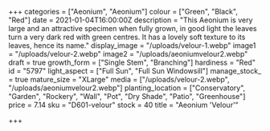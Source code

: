 +++
categories = ["Aeonium", "Aeonium"]
colour = ["Green", "Black", "Red"]
date = 2021-01-04T16:00:00Z
description = "This Aeonium is very large and an attractive specimen when fully grown, in good light the leaves turn a very dark red with green centres. It has a lovely soft texture to its leaves, hence its name."
display_image = "/uploads/velour-1.webp"
image1 = "/uploads/velour-2.webp"
image2 = "/uploads/aeoniumvelour2.webp"
draft = true
growth_form = ["Single Stem", "Branching"]
hardiness = "Red"
id = "5797"
light_aspect = ["Full Sun", "Full Sun Windowsill"]
manage_stock_ = true
mature_size = "XLarge"
media = ["/uploads/velour-2.webp", "/uploads/aeoniumvelour2.webp"]
planting_location = ["Conservatory", "Garden", "Rockery", "Wall", "Pot", "Dry Shade", "Patio", "Greenhouse"]
price = 7.14
sku = "D601-velour"
stock = 40
title = "Aeonium 'Velour'"

+++
